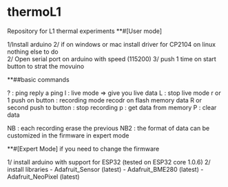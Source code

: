 # thermoL1
Repository for L1 thermal experiments
**#[User mode]

1/Install arduino
2/ if on windows or mac install driver for CP2104 on linux nothing else to do  
2/ Open serial port on arduino with speed (115200)
3/ push 1 time on start button to strat the movuino 


**##basic commands

? : ping reply a ping 
l : live mode => give you live data
L : stop live mode 
r or 1 push on button :  recording mode recodr on flash memory data
R or second push to button : stop recording 
p : get data from memory
P : clear data

NB : each recording erase the previous 
NB2 : the format of data can be customized in the firmware in expert mode 

**#[Expert Mode] if you need to change the firmware 

1/ install arduino with support for  ESP32 (tested on ESP32 core 1.0.6)
2/ install libraries 
    - Adafruit_Sensor (latest)
    - Adafruit_BME280 (latest)
    - Adafruit_NeoPixel (latest)
